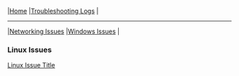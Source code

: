 \|[Home](../../index.html)
\|[Troubleshooting Logs](../index.md)
\|
* * *
\|[Networking Issues](../networking-issues/index.md)
\|[Windows Issues](../windows-issues/index.md)
\|
### Linux Issues

[Linux Issue Title](linux-issue-1.md)